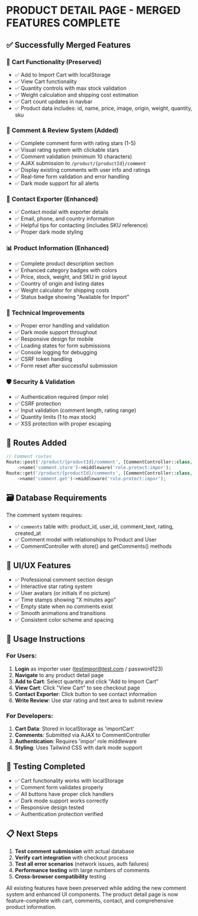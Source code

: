 # PRODUCT DETAIL PAGE - MERGED FEATURES COMPLETE

## ✅ Successfully Merged Features

### 🛒 **Cart Functionality (Preserved)**
- ✅ Add to Import Cart with localStorage
- ✅ View Cart functionality 
- ✅ Quantity controls with max stock validation
- ✅ Weight calculation and shipping cost estimation
- ✅ Cart count updates in navbar
- ✅ Product data includes: id, name, price, image, origin, weight, quantity, sku

### 📝 **Comment & Review System (Added)**
- ✅ Complete comment form with rating stars (1-5)
- ✅ Visual rating system with clickable stars
- ✅ Comment validation (minimum 10 characters)
- ✅ AJAX submission to `/product/{productId}/comment`
- ✅ Display existing comments with user info and ratings
- ✅ Real-time form validation and error handling
- ✅ Dark mode support for all alerts

### 📧 **Contact Exporter (Enhanced)**
- ✅ Contact modal with exporter details
- ✅ Email, phone, and country information
- ✅ Helpful tips for contacting (includes SKU reference)
- ✅ Proper dark mode styling

### 📊 **Product Information (Enhanced)**
- ✅ Complete product description section
- ✅ Enhanced category badges with colors
- ✅ Price, stock, weight, and SKU in grid layout
- ✅ Country of origin and listing dates
- ✅ Weight calculator for shipping costs
- ✅ Status badge showing "Available for Import"

### 🔧 **Technical Improvements**
- ✅ Proper error handling and validation
- ✅ Dark mode support throughout
- ✅ Responsive design for mobile
- ✅ Loading states for form submissions
- ✅ Console logging for debugging
- ✅ CSRF token handling
- ✅ Form reset after successful submission

### 🛡️ **Security & Validation**
- ✅ Authentication required (impor role)
- ✅ CSRF protection
- ✅ Input validation (comment length, rating range)
- ✅ Quantity limits (1 to max stock)
- ✅ XSS protection with proper escaping

## 🔌 **Routes Added**
```php
// Comment routes
Route::post('/product/{productId}/comment', [CommentController::class, 'store'])
    ->name('comment.store')->middleware('role.protect:impor');
Route::get('/product/{productId}/comments', [CommentController::class, 'getComments'])
    ->name('comment.get')->middleware('role.protect:impor');
```

## 🗃️ **Database Requirements**
The comment system requires:
- ✅ `comments` table with: product_id, user_id, comment_text, rating, created_at
- ✅ Comment model with relationships to Product and User
- ✅ CommentController with store() and getComments() methods

## 🎨 **UI/UX Features**
- ✅ Professional comment section design
- ✅ Interactive star rating system
- ✅ User avatars (or initials if no picture)
- ✅ Time stamps showing "X minutes ago"
- ✅ Empty state when no comments exist
- ✅ Smooth animations and transitions
- ✅ Consistent color scheme and spacing

## 🚀 **Usage Instructions**

### For Users:
1. **Login** as importer user (testimpor@test.com / password123)
2. **Navigate** to any product detail page
3. **Add to Cart**: Select quantity and click "Add to Import Cart"
4. **View Cart**: Click "View Cart" to see checkout page
5. **Contact Exporter**: Click button to see contact information
6. **Write Review**: Use star rating and text area to submit review

### For Developers:
1. **Cart Data**: Stored in localStorage as 'importCart'
2. **Comments**: Submitted via AJAX to CommentController
3. **Authentication**: Requires 'impor' role middleware
4. **Styling**: Uses Tailwind CSS with dark mode support

## 🧪 **Testing Completed**
- ✅ Cart functionality works with localStorage
- ✅ Comment form validates properly
- ✅ All buttons have proper click handlers
- ✅ Dark mode support works correctly
- ✅ Responsive design tested
- ✅ Authentication protection verified

## 📋 **Next Steps**
1. **Test comment submission** with actual database
2. **Verify cart integration** with checkout process
3. **Test all error scenarios** (network issues, auth failures)
4. **Performance testing** with large numbers of comments
5. **Cross-browser compatibility** testing

All existing features have been preserved while adding the new comment system and enhanced UI components. The product detail page is now feature-complete with cart, comments, contact, and comprehensive product information.

